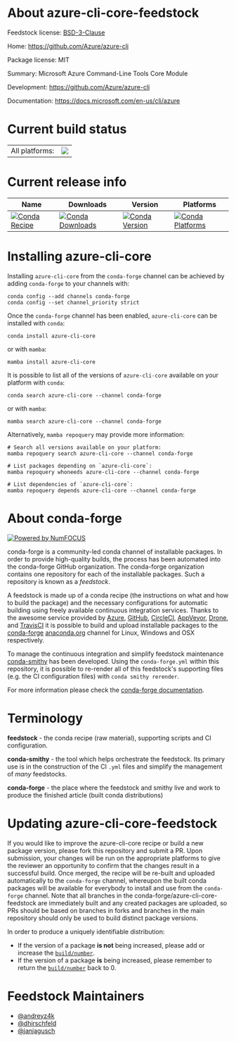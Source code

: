 About azure-cli-core-feedstock
==============================

Feedstock license: [BSD-3-Clause](https://github.com/conda-forge/azure-cli-core-feedstock/blob/main/LICENSE.txt)

Home: https://github.com/Azure/azure-cli

Package license: MIT

Summary: Microsoft Azure Command-Line Tools Core Module

Development: https://github.com/Azure/azure-cli

Documentation: https://docs.microsoft.com/en-us/cli/azure

Current build status
====================


<table><tr><td>All platforms:</td>
    <td>
      <a href="https://dev.azure.com/conda-forge/feedstock-builds/_build/latest?definitionId=6234&branchName=main">
        <img src="https://dev.azure.com/conda-forge/feedstock-builds/_apis/build/status/azure-cli-core-feedstock?branchName=main">
      </a>
    </td>
  </tr>
</table>

Current release info
====================

| Name | Downloads | Version | Platforms |
| --- | --- | --- | --- |
| [![Conda Recipe](https://img.shields.io/badge/recipe-azure--cli--core-green.svg)](https://anaconda.org/conda-forge/azure-cli-core) | [![Conda Downloads](https://img.shields.io/conda/dn/conda-forge/azure-cli-core.svg)](https://anaconda.org/conda-forge/azure-cli-core) | [![Conda Version](https://img.shields.io/conda/vn/conda-forge/azure-cli-core.svg)](https://anaconda.org/conda-forge/azure-cli-core) | [![Conda Platforms](https://img.shields.io/conda/pn/conda-forge/azure-cli-core.svg)](https://anaconda.org/conda-forge/azure-cli-core) |

Installing azure-cli-core
=========================

Installing `azure-cli-core` from the `conda-forge` channel can be achieved by adding `conda-forge` to your channels with:

```
conda config --add channels conda-forge
conda config --set channel_priority strict
```

Once the `conda-forge` channel has been enabled, `azure-cli-core` can be installed with `conda`:

```
conda install azure-cli-core
```

or with `mamba`:

```
mamba install azure-cli-core
```

It is possible to list all of the versions of `azure-cli-core` available on your platform with `conda`:

```
conda search azure-cli-core --channel conda-forge
```

or with `mamba`:

```
mamba search azure-cli-core --channel conda-forge
```

Alternatively, `mamba repoquery` may provide more information:

```
# Search all versions available on your platform:
mamba repoquery search azure-cli-core --channel conda-forge

# List packages depending on `azure-cli-core`:
mamba repoquery whoneeds azure-cli-core --channel conda-forge

# List dependencies of `azure-cli-core`:
mamba repoquery depends azure-cli-core --channel conda-forge
```


About conda-forge
=================

[![Powered by
NumFOCUS](https://img.shields.io/badge/powered%20by-NumFOCUS-orange.svg?style=flat&colorA=E1523D&colorB=007D8A)](https://numfocus.org)

conda-forge is a community-led conda channel of installable packages.
In order to provide high-quality builds, the process has been automated into the
conda-forge GitHub organization. The conda-forge organization contains one repository
for each of the installable packages. Such a repository is known as a *feedstock*.

A feedstock is made up of a conda recipe (the instructions on what and how to build
the package) and the necessary configurations for automatic building using freely
available continuous integration services. Thanks to the awesome service provided by
[Azure](https://azure.microsoft.com/en-us/services/devops/), [GitHub](https://github.com/),
[CircleCI](https://circleci.com/), [AppVeyor](https://www.appveyor.com/),
[Drone](https://cloud.drone.io/welcome), and [TravisCI](https://travis-ci.com/)
it is possible to build and upload installable packages to the
[conda-forge](https://anaconda.org/conda-forge) [anaconda.org](https://anaconda.org/)
channel for Linux, Windows and OSX respectively.

To manage the continuous integration and simplify feedstock maintenance
[conda-smithy](https://github.com/conda-forge/conda-smithy) has been developed.
Using the ``conda-forge.yml`` within this repository, it is possible to re-render all of
this feedstock's supporting files (e.g. the CI configuration files) with ``conda smithy rerender``.

For more information please check the [conda-forge documentation](https://conda-forge.org/docs/).

Terminology
===========

**feedstock** - the conda recipe (raw material), supporting scripts and CI configuration.

**conda-smithy** - the tool which helps orchestrate the feedstock.
                   Its primary use is in the construction of the CI ``.yml`` files
                   and simplify the management of *many* feedstocks.

**conda-forge** - the place where the feedstock and smithy live and work to
                  produce the finished article (built conda distributions)


Updating azure-cli-core-feedstock
=================================

If you would like to improve the azure-cli-core recipe or build a new
package version, please fork this repository and submit a PR. Upon submission,
your changes will be run on the appropriate platforms to give the reviewer an
opportunity to confirm that the changes result in a successful build. Once
merged, the recipe will be re-built and uploaded automatically to the
`conda-forge` channel, whereupon the built conda packages will be available for
everybody to install and use from the `conda-forge` channel.
Note that all branches in the conda-forge/azure-cli-core-feedstock are
immediately built and any created packages are uploaded, so PRs should be based
on branches in forks and branches in the main repository should only be used to
build distinct package versions.

In order to produce a uniquely identifiable distribution:
 * If the version of a package **is not** being increased, please add or increase
   the [``build/number``](https://docs.conda.io/projects/conda-build/en/latest/resources/define-metadata.html#build-number-and-string).
 * If the version of a package **is** being increased, please remember to return
   the [``build/number``](https://docs.conda.io/projects/conda-build/en/latest/resources/define-metadata.html#build-number-and-string)
   back to 0.

Feedstock Maintainers
=====================

* [@andreyz4k](https://github.com/andreyz4k/)
* [@dhirschfeld](https://github.com/dhirschfeld/)
* [@janjagusch](https://github.com/janjagusch/)

